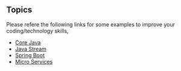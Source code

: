 ## Topics

Please refere the following links for some examples to improve your coding/technology skills,

- [Core Java](Core%20Java.md)  
- [Java Stream](Java%20Streams.md) 
- [Spring Boot](Springboot.md) 
- [Micro Services](Micro%20Services.md)   
